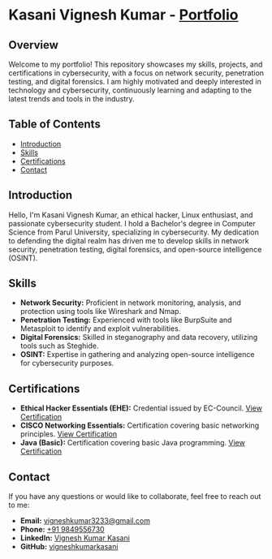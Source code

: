 # Kasani Vignesh Kumar -  [Portfolio](https://vigneshkkumar.netlify.app/)

## Overview
Welcome to my  portfolio! This repository showcases my skills, projects, and certifications in cybersecurity, with a focus on network security, penetration testing, and digital forensics. I am highly motivated and deeply interested in technology and cybersecurity, continuously learning and adapting to the latest trends and tools in the industry.

## Table of Contents
- [Introduction](#introduction)
- [Skills](#skills)
- [Certifications](#certifications)
- [Contact](#contact)

## Introduction
Hello, I'm Kasani Vignesh Kumar, an ethical hacker, Linux enthusiast, and passionate cybersecurity student. I hold a Bachelor's degree in Computer Science from Parul University, specializing in cybersecurity. My dedication to defending the digital realm has driven me to develop skills in network security, penetration testing, digital forensics, and open-source intelligence (OSINT).

## Skills
- **Network Security:** Proficient in network monitoring, analysis, and protection using tools like Wireshark and Nmap.
- **Penetration Testing:** Experienced with tools like BurpSuite and Metasploit to identify and exploit vulnerabilities.
- **Digital Forensics:** Skilled in steganography and data recovery, utilizing tools such as Steghide.
- **OSINT:** Expertise in gathering and analyzing open-source intelligence for cybersecurity purposes.

## Certifications
- **Ethical Hacker Essentials (EHE):** Credential issued by EC-Council. [View Certification](https://drive.google.com/file/d/1FqE2IMeL5gQr8KtJTlfwIQgqyy7lWg-W/view?usp=sharing)
- **CISCO Networking Essentials:** Certification covering basic networking principles. [View Certification](https://drive.google.com/file/d/1Rhr-H0u7Gb7-KJb3BacfN0RjAK6nfQt-/view?usp=sharing)
- **Java (Basic):** Certification covering basic Java programming. [View Certification](https://drive.google.com/file/d/1bt6N0eTBPyhQsgSTZER0sWS_SU3f8zJE/view?usp=sharing)

## Contact
If you have any questions or would like to collaborate, feel free to reach out to me:

- **Email:** [vigneshkumar3233@gmail.com](mailto:vigneshkumar3233@gmail.com)
- **Phone:** [+91 9849556730](tel:+919849556730)
- **LinkedIn:** [Vignesh Kumar Kasani](https://www.linkedin.com/in/vignesh-kumar-kasani/)
- **GitHub:** [vigneshkumarkasani](https://github.com/vigneshkumarkasani)
